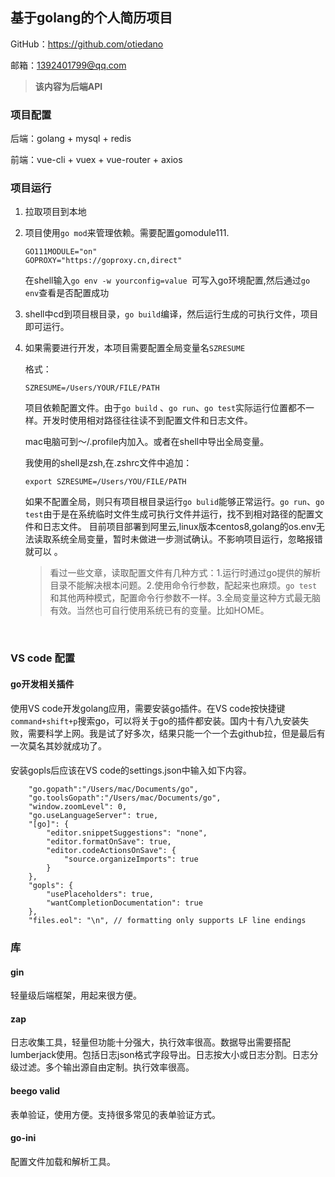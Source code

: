 ## 基于golang的个人简历项目

GitHub：https://github.com/otiedano

邮箱：1392401799@qq.com



> **该内容为后端API**



### 项目配置

后端：golang + mysql + redis

前端：vue-cli + vuex + vue-router + axios



### 项目运行

1. 拉取项目到本地

2. 项目使用```go mod```来管理依赖。需要配置gomodule111.

   ```
   GO111MODULE="on"
   GOPROXY="https://goproxy.cn,direct"
   ```

   在shell输入```go env -w yourconfig=value ```可写入go环境配置,然后通过```go env```查看是否配置成功

3. shell中cd到项目根目录，```go build```编译，然后运行生成的可执行文件，项目即可运行。

4. 如果需要进行开发，本项目需要配置全局变量名```SZRESUME```

   格式：

   ```
   SZRESUME=/Users/YOUR/FILE/PATH
   ```

   项目依赖配置文件。由于```go build``` 、```go run```、```go test```实际运行位置都不一样。开发时使用相对路径往往读不到配置文件和日志文件。

   mac电脑可到～/.profile内加入。或者在shell中导出全局变量。

   我使用的shell是zsh,在.zshrc文件中追加：

   ```
   export SZRESUME=/Users/YOU/FILE/PATH
   ```

   如果不配置全局，则只有项目根目录运行```go bulid```能够正常运行。```go run```、```go test```由于是在系统临时文件生成可执行文件并运行，找不到相对路径的配置文件和日志文件。
   目前项目部署到阿里云,linux版本centos8,golang的os.env无法读取系统全局变量，暂时未做进一步测试确认。不影响项目运行，忽略报错就可以 。

   > 看过一些文章，读取配置文件有几种方式：1.运行时通过go提供的解析目录不能解决根本问题。2.使用命令行参数，配起来也麻烦。```go test```和其他两种模式，配置命令行参数不一样。3.全局变量这种方式最无脑有效。当然也可自行使用系统已有的变量。比如HOME。

​     

### VS code 配置

#### go开发相关插件

使用VS code开发golang应用，需要安装go插件。在VS code按快捷键```command+shift+p```搜索go，可以将关于go的插件都安装。国内十有八九安装失败，需要科学上网。我是试了好多次，结果只能一个一个去github拉，但是最后有一次莫名其妙就成功了。

#### 

安装gopls后应该在VS code的settings.json中输入如下内容。

```
    "go.gopath":"/Users/mac/Documents/go",
    "go.toolsGopath":"/Users/mac/Documents/go",
    "window.zoomLevel": 0,
    "go.useLanguageServer": true,
    "[go]": {
        "editor.snippetSuggestions": "none",
        "editor.formatOnSave": true,
        "editor.codeActionsOnSave": {
            "source.organizeImports": true
        }
    },
    "gopls": {
        "usePlaceholders": true, 
        "wantCompletionDocumentation": true
    },
    "files.eol": "\n", // formatting only supports LF line endings
```



### 库

#### gin

轻量级后端框架，用起来很方便。

#### zap

日志收集工具，轻量但功能十分强大，执行效率很高。数据导出需要搭配lumberjack使用。包括日志json格式字段导出。日志按大小或日志分割。日志分级过滤。多个输出源自由定制。执行效率很高。

#### beego valid

表单验证，使用方便。支持很多常见的表单验证方式。

#### go-ini

配置文件加载和解析工具。




